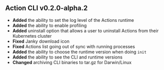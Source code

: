 ## Action CLI v0.2.0-alpha.2

* **Added** the ability to set the log level of the Actions runtime
* **Added** the ability to enable profiling
* **Added** uninstall option that allows a user to uninstall Actions from their Kubernetes cluster
* **Fixed** Janky download icon
* **Fixed** Actions list going out of sync with running processes
* **Added** the ability to choose the runtime version when doing `init`
* **Added** the ability to see the CLI and runtime versions
* **Changed** archiving CLI binaries to tar.gz for Darwin/Linux
